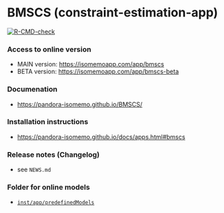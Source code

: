 # BMSCS (constraint-estimation-app)

<!-- badges: start -->
[![R-CMD-check](https://github.com/Pandora-IsoMemo/DSSM/actions/workflows/R-CMD-check.yaml/badge.svg)](https://github.com/Pandora-IsoMemo/BMSCS/actions/workflows/R-CMD-check.yaml)
<!-- badges: end -->

### Access to online version

- MAIN version: https://isomemoapp.com/app/bmscs
- BETA version: https://isomemoapp.com/app/bmscs-beta

### Documenation

- https://pandora-isomemo.github.io/BMSCS/

### Installation instructions

- https://pandora-isomemo.github.io/docs/apps.html#bmscs

### Release notes (Changelog)

- see `NEWS.md`

### Folder for online models

- [`inst/app/predefinedModels`](https://github.com/Pandora-IsoMemo/bmsc-app/tree/main/inst/app/predefinedModels)
